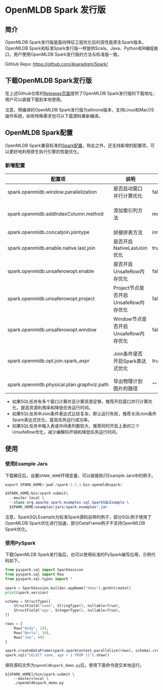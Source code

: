 # OpenMLDB Spark 发行版

## 简介

OpenMLDB Spark发行版是面向特征工程优化后的高性能原生Spark版本。OpenMLDB Spark和标准Spark发行版一样提供Scala、Java、Python和R编程接口，用户使用OpenMLDB Spark发行版的方法与标准版一致。

GitHub Repo: https://github.com/4paradigm/Spark/

## 下载OpenMLDB Spark发行版

在上述Github仓库的[Releases页面](https://github.com/4paradigm/Spark/releases)提供了OpenMLDB Spark发行版的下载地址，用户可以直接下载到本地使用。

注意，预编译的OpenMLDB Spark发行版为allinone版本，支持Linux和MacOS操作系统，如有特殊需求也可以下载源码重新编译。

## OpenMLDB Spark配置

OpenMLDB Spark兼容标准的[Spark配置](https://spark.apache.org/docs/latest/configuration.html)，除此之外，还支持新增的配置项，可以更好地利用原生执行引擎的性能优化。

### 新增配置

| 配置项                                      | 说明                         | 默认值                    | 备注                                                          |
| ------------------------------------------- |----------------------------| ------------------------- |-------------------------------------------------------------|
| spark.openmldb.window.parallelization        | 是否启动窗口并行计算优化               | false                     | 窗口并行计算可提高集群利用率但会增加计算节点                                      |
| spark.openmldb.addIndexColumn.method         | 添加索引列方法                    | monotonicallyIncreasingId | 可选方法有zipWithUniqueId, zipWithIndex, monotonicallyIncreasingId |
| spark.openmldb.concatjoin.jointype           | 拼接拼表方法                     | inner                     | 可选方法有inner, left, last                                      |
| spark.openmldb.enable.native.last.join       | 是否开启NativeLastJoin优化       | true                      | 相比基于LeftJoin的实现，具有更高性能                                      |
| spark.openmldb.unsaferowopt.enable | 是否开启UnsafeRow内存优化          | false                     | 开启后使用UnsafeRow编码格式，目前部分复杂类型不支持                              |
| spark.openmldb.unsaferowopt.project | Project节点是否开启UnsafeRow内存优化 | false                     | 开启后降低Project节点编解码开销，目前部分复杂类型不支持                             |
| spark.openmldb.unsaferowopt.window | Window节点是否开启UnsafeRow内存优化  | false                     | 开启后降低Window节点编解码开销，目前部分复杂类型不支持                              |
| spark.openmldb.opt.join.spark_expr | Join条件是否开启Spark表达式优化       | true                     | 开启后Join条件计算使用Spark表达式，减少编解码开销，目前部分复杂表达式不支持                  |
| spark.openmldb.physical.plan.graphviz.path   | 导出物理计划图片的路径                | ""                        | 默认不导出图片文件                                                   |

* 如果SQL任务有多个窗口计算并且计算资源足够，推荐开启窗口并行计算优化，提高资源利用率和降低任务运行时间。
* 如果SQL任务中Join条件表达式比较复杂，默认运行失败，推荐关闭Join条件Spark表达式优化，提高任务运行成功率。
* 如果SQL任务中输入表或中间表列数较大，推荐同时开启上表的三个UnsafeRow优化，减少编解码开销和降低任务运行时间。

## 使用

### 使用Example Jars

下载解压后，设置`SPARK_HOME`环境变量，可以直接执行Example Jars中的例子。

```java
export SPARK_HOME=`pwd`/spark-3.2.1-bin-openmldbspark/

$SPARK_HOME/bin/spark-submit\
  --master local \
  --class org.apache.spark.examples.sql.SparkSQLExample \
  $SPARK_HOME/examples/jars/spark-examples*.jar
```

注意，SparkSQLExample为标准Spark源码自带的例子，部分SQL例子使用了OpenMLDB Spark优化进行加速，部分DataFrame例子不支持OpenMLDB Spark优化。

### 使用PySpark

下载OpenMLDB Spark发行版后，也可以使用标准的PySpark编写应用，示例代码如下。

```python
from pyspark.sql import SparkSession
from pyspark.sql import Row
from pyspark.sql.types import *
 
spark = SparkSession.builder.appName("demo").getOrCreate()
print(spark.version)

schema = StructType([
    StructField("name", StringType(), nullable=True),
    StructField("age", IntegerType(), nullable=True),
])

rows = [
    Row("Andy", 20),
    Row("Berta", 30),
    Row("Joe", 40)
]

spark.createDataFrame(spark.sparkContext.parallelize(rows), schema).createOrReplaceTempView("t1")
spark.sql("SELECT name, age + 1 FROM t1").show()

```

保存源码文件为`openmldbspark_demo.py`后，使用下面命令提交本地运行。

```
${SPARK_HOME}/bin/spark-submit \
    --master=local \
    ./openmldbspark_demo.py
```

